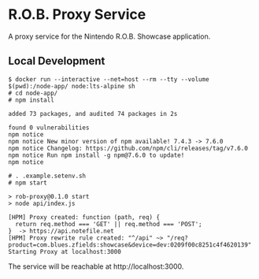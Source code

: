 R.O.B. Proxy Service
====================

A proxy service for the Nintendo R.O.B. Showcase application.

Local Development
-----------------

```none
$ docker run --interactive --net=host --rm --tty --volume $(pwd):/node-app/ node:lts-alpine sh
# cd node-app/
# npm install

added 73 packages, and audited 74 packages in 2s

found 0 vulnerabilities
npm notice
npm notice New minor version of npm available! 7.4.3 -> 7.6.0
npm notice Changelog: https://github.com/npm/cli/releases/tag/v7.6.0
npm notice Run npm install -g npm@7.6.0 to update!
npm notice

# . .example.setenv.sh
# npm start

> rob-proxy@0.1.0 start
> node api/index.js

[HPM] Proxy created: function (path, req) {
  return req.method === 'GET' || req.method === 'POST';
}  -> https://api.notefile.net
[HPM] Proxy rewrite rule created: "^/api" ~> "/req?product=com.blues.zfields:showcase&device=dev:0209f00c8251c4f4620139"
Starting Proxy at localhost:3000
```

The service will be reachable at http://localhost:3000.
